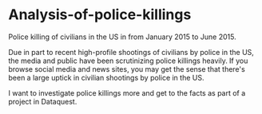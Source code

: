 # Analysis-of-police-killings
Police killing of civilians in the US in from January 2015 to June 2015.

Due in part to recent high-profile shootings of civilians by police in the US, the media and public have been scrutinizing police killings heavily. If you browse social media and news sites, you may get the sense that there's been a large uptick in civilian shootings by police in the US.

I want to investigate police killings more and get to the facts as part of a project in Dataquest.
